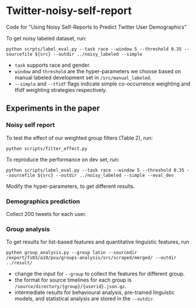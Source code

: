 # Twitter-noisy-self-report
Code for "Using Noisy Self-Reports to Predict Twitter User Demographics" 

<!--- sourcefile defined later. maybe present some sample users without violating term of services -->
To get noisy labeled dataset, run:
```
python scrpts/label_eval.py --task race --window 5 --threshold 0.35 --sourcefile ${src} --outdir ../noisy_labeled --simple
```
* ```task``` supports race and gender.
* ```window``` and ```threshold``` are the hyper-parameters we choose based on manual labeled development set in ```/src/manual_labeled```.
* ```--simple``` and ```--tfidf``` flags indicate simple co-occurrence weighting and tfidf weighting strategies respectively.

## Experiments in the paper
### Noisy self report
<!--- we have to at least provide users in dev set to reproduce the results-->
To test the effect of our weighted group filters (Table 2), run:
```
python scripts/filter_effect.py
```

To reproduce the performance on dev set, run:
```
python scripts/label_eval.py --task race --window 5 --threshold 0.35 --sourcefile ${src} --outdir ../noisy_labeled --simple --eval_dev
```
Modify the hyper-parameters, to get different results.

### Demographics prediction
Collect 200 tweets for each user.

### Group analysis
To get results for list-based features and quantitative linguistic features, run
```
python group_analysis.py --group latin --sourcedir /export/fs03/a10/pxu/groups-analysis/src/scraped/merged/ --outdir ../result/
```
* change the input for ```--group``` to collect the features for different group.
* the format for source timelines for each group is ```/source/directory/{group}/{userid}.json.gz```.
* intermediate results for behavioural analysis, pre-trained linguistic models, and statistical analysis are stored in the ```--outdir```.


